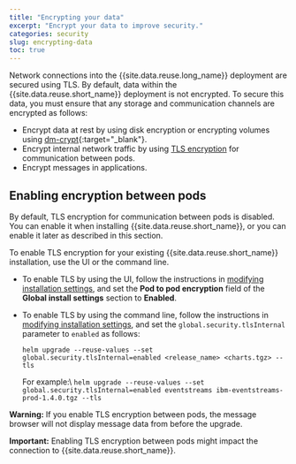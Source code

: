 ```yaml
---
title: "Encrypting your data"
excerpt: "Encrypt your data to improve security."
categories: security
slug: encrypting-data
toc: true
---
```


Network connections into the {{site.data.reuse.long_name}} deployment are secured using TLS. By default, data within the {{site.data.reuse.short_name}} deployment is not encrypted. To secure this data, you must ensure that any storage and communication channels are encrypted as follows:

* Encrypt data at rest by using disk encryption or encrypting volumes using [dm-crypt](https://www.ibm.com/support/knowledgecenter/SSBS6K_3.2.1/installing/etcd.html){:target="_blank"}.
* Encrypt internal network traffic by using [TLS encryption](#enabling-encryption-between-pods) for communication between pods.
* Encrypt messages in applications.


## Enabling encryption between pods

By default, TLS encryption for communication between pods is disabled. You can enable it when installing {{site.data.reuse.short_name}}, or you can enable it later as described in this section.

To enable TLS encryption for your existing {{site.data.reuse.short_name}} installation, use the UI or the command line.

- To enable TLS by using the UI, follow the instructions in [modifying installation settings](../../administering/modifying-installation/#using-the-ui), and set the **Pod to pod encryption** field of the **Global install settings** section to **Enabled**.
- To enable TLS by using the command line, follow the instructions in [modifying installation settings](../../administering/modifying-installation/#using-the-cli), and set the `global.security.tlsInternal` parameter to `enabled` as follows:

   `helm upgrade --reuse-values --set global.security.tlsInternal=enabled <release_name> <charts.tgz> --tls`

   For example:\\
   `helm upgrade --reuse-values --set global.security.tlsInternal=enabled eventstreams ibm-eventstreams-prod-1.4.0.tgz --tls`

**Warning:** If you enable TLS encryption between pods, the message browser will not display message data from before the upgrade.

**Important:** Enabling TLS encryption between pods might impact the connection to {{site.data.reuse.short_name}}.
